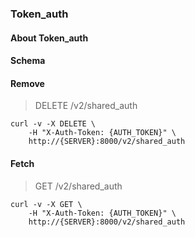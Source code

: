 ### Token_auth

#### About Token_auth

#### Schema



#### Remove

> DELETE /v2/shared_auth

```shell
curl -v -X DELETE \
    -H "X-Auth-Token: {AUTH_TOKEN}" \
    http://{SERVER}:8000/v2/shared_auth
```

#### Fetch

> GET /v2/shared_auth

```shell
curl -v -X GET \
    -H "X-Auth-Token: {AUTH_TOKEN}" \
    http://{SERVER}:8000/v2/shared_auth
```


